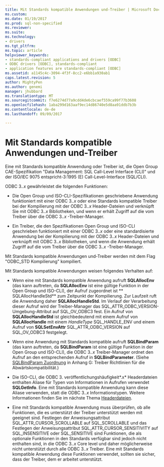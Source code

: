 ```yaml
---
title: Mit Standards kompatible Anwendungen und-Treiber | Microsoft Docs
ms.custom: 
ms.date: 01/19/2017
ms.prod: sql-non-specified
ms.reviewer: 
ms.suite: 
ms.technology:
- drivers
ms.tgt_pltfrm: 
ms.topic: article
helpviewer_keywords:
- standards-compliant applications and drivers [ODBC]
- ODBC drivers [ODBC], standards-compliant
- application features are standards-compliant [ODBC]
ms.assetid: a1145c4c-3094-4f3f-8cc2-e6bb1a930ab1
caps.latest.revision: 5
author: MightyPen
ms.author: genemi
manager: jhubbard
ms.translationtype: MT
ms.sourcegitcommit: f7e6274d77a9cdd4de6cbcaef559ca99f77b3608
ms.openlocfilehash: 1aba299d163aaf9ec14d86740e5d8aa91ddb7b3b
ms.contentlocale: de-de
ms.lasthandoff: 09/09/2017

---
```

# <a name="standards-compliant-applications-and-drivers"></a>Mit Standards kompatible Anwendungen und-Treiber
Eine mit Standards kompatible Anwendung oder Treiber ist, die Open Group CAE-Spezifikation "Data Management: SQL Call-Level Interface (CLI)" und der ISO/IEC 9075 entspricht-3:1995 (E) Call-Level-Interface (SQL/CLI).  
  
 ODBC 3.*.x* gewährleistet die folgenden Funktionen:  
  
-   Die Open Group und ISO-CLI-Spezifikationen geschriebene Anwendung funktioniert mit einer ODBC 3.*.x* oder eine Standards kompatible Treiber bei der Kompilierung mit der ODBC 3.*.x* Header-Dateien und verknüpft Sie mit ODBC 3.*.x* Bibliotheken, und wenn er erhält Zugriff auf die vom Treiber über die ODBC 3.*.x* -Treiber-Manager.  
  
-   Ein Treiber, die den Spezifikationen Open Group und ISO-CLI geschrieben funktioniert mit einer ODBC 3.*.x* oder eine standardisierte Anwendung bei der Kompilierung mit der ODBC 3.*.x* Header-Dateien und verknüpft mit ODBC 3.*.x* Bibliotheken, und wenn die Anwendung erhält Zugriff auf die vom Treiber über die ODBC 3.*.x* -Treiber-Manager.  
  
 Mit Standards kompatible Anwendungen und-Treiber werden mit dem Flag "ODBC_STD Kompilierung" kompiliert.  
  
 Mit Standards kompatible Anwendungen weisen folgendes Verhalten auf:  
  
-   Wenn eine mit Standards kompatible Anwendung aufruft **SQLAllocEnv** (das kann auftreten, da **SQLAllocEnv** ist eine gültige Funktion in der Open Group und ISO-CLI), der Aufruf zugeordnet ist ** SQLAllocHandleStd** zum Zeitpunkt der Kompilierung. Zur Laufzeit ruft die Anwendung daher **SQLAllocHandleStd**. Im Verlauf der Verarbeitung dieser Aufruf wird der Treiber-Manager das SQL_ATTR_ODBC_VERSION-Umgebung-Attribut auf SQL_OV_ODBC3 fest. Ein Aufruf von **SQLAllocHandleStd** ist gleichbedeutend mit einem Aufruf von **SQLAllocHandle** mit einem *HandleType* SQL_HANDLE_ENV und einem Aufruf von **SQLSetEnvAttr** SQL_ATTR_ODBC_VERSION auf SQL_OV_ODBC3 festgelegt.  
  
-   Wenn eine Anwendung mit Standards kompatible aufruft **SQLBindParam** (das kann auftreten, da **SQLBindParam** ist eine gültige Funktion in der Open Group und ISO-CLI), die ODBC 3.*.x* Treiber-Manager ordnet den Aufruf an den entsprechenden Aufruf in **SQLBindParameter**. (Siehe [SQLBindParam Zuordnung](../../../odbc/reference/appendixes/sqlbindparam-mapping.md) in Anhang G: Treiber Richtlinien für die Abwärtskompatibilität.)  
  
-   Die ISO-CLI, die ODBC 3. veröffentlichungshäufigkeit*.x* Headerdateien enthalten Aliase für Typen von Informationen in Aufrufen verwendet **SQLGetInfo**. Eine mit Standards kompatible Anwendung kann diese Aliase verwenden, statt die ODBC 3.*.x* Informationstypen. Weitere Informationen finden Sie im nächste Thema [Headerdateien](../../../odbc/reference/develop-app/header-files.md).  
  
-   Eine mit Standards kompatible Anwendung muss überprüfen, ob alle Funktionen, die es unterstützt der Treiber unterstützt werden mit geeignet sind. Festlegen der Anweisungsattribut SQL_ATTR_CURSOR_SCROLLABLE auf SQL_SCROLLABLE und das Festlegen der Anweisungsattribut SQL_ATTR_CURSOR_SENSITIVITY auf SQL_INSENSITIVE oder SQL_SENSITIVE sind Funktionen, die als optionale Funktionen in den Standards verfügbar sind jedoch nicht enthalten sind, in die ODBC 3.*.x* Core level und daher möglicherweise nicht unterstützt durch alle ODBC 3.*.x* Treiber. Eine mit Standards kompatible Anwendung diese Funktionen verwendet, sollten sie sicher, dass der Treiber, dem er arbeitet unterstützt.
